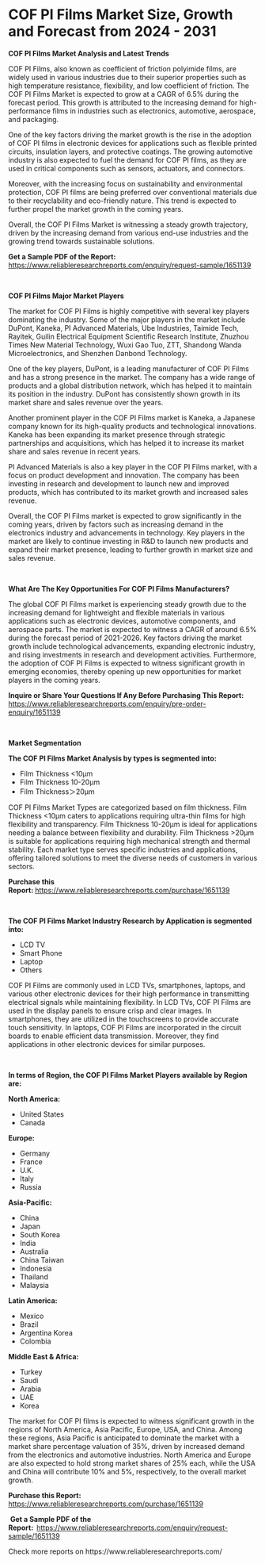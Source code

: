 <p><h1>COF PI Films Market Size, Growth and Forecast from 2024 - 2031</h1></p><p><strong>COF PI Films Market Analysis and Latest Trends</strong></p>
<p><p>COF PI Films, also known as coefficient of friction polyimide films, are widely used in various industries due to their superior properties such as high temperature resistance, flexibility, and low coefficient of friction. The COF PI Films Market is expected to grow at a CAGR of 6.5% during the forecast period. This growth is attributed to the increasing demand for high-performance films in industries such as electronics, automotive, aerospace, and packaging.</p><p>One of the key factors driving the market growth is the rise in the adoption of COF PI films in electronic devices for applications such as flexible printed circuits, insulation layers, and protective coatings. The growing automotive industry is also expected to fuel the demand for COF PI films, as they are used in critical components such as sensors, actuators, and connectors.</p><p>Moreover, with the increasing focus on sustainability and environmental protection, COF PI films are being preferred over conventional materials due to their recyclability and eco-friendly nature. This trend is expected to further propel the market growth in the coming years.</p><p>Overall, the COF PI Films Market is witnessing a steady growth trajectory, driven by the increasing demand from various end-use industries and the growing trend towards sustainable solutions.</p></p>
<p><strong>Get a Sample PDF of the Report:&nbsp;</strong> <a href="https://www.reliableresearchreports.com/enquiry/request-sample/1651139">https://www.reliableresearchreports.com/enquiry/request-sample/1651139</a></p>
<p>&nbsp;</p>
<p><strong>COF PI Films Major Market Players</strong></p>
<p><p>The market for COF PI Films is highly competitive with several key players dominating the industry. Some of the major players in the market include DuPont, Kaneka, PI Advanced Materials, Ube Industries, Taimide Tech, Rayitek, Guilin Electrical Equipment Scientific Research Institute, Zhuzhou Times New Material Technology, Wuxi Gao Tuo, ZTT, Shandong Wanda Microelectronics, and Shenzhen Danbond Technology.</p><p>One of the key players, DuPont, is a leading manufacturer of COF PI Films and has a strong presence in the market. The company has a wide range of products and a global distribution network, which has helped it to maintain its position in the industry. DuPont has consistently shown growth in its market share and sales revenue over the years.</p><p>Another prominent player in the COF PI Films market is Kaneka, a Japanese company known for its high-quality products and technological innovations. Kaneka has been expanding its market presence through strategic partnerships and acquisitions, which has helped it to increase its market share and sales revenue in recent years.</p><p>PI Advanced Materials is also a key player in the COF PI Films market, with a focus on product development and innovation. The company has been investing in research and development to launch new and improved products, which has contributed to its market growth and increased sales revenue.</p><p>Overall, the COF PI Films market is expected to grow significantly in the coming years, driven by factors such as increasing demand in the electronics industry and advancements in technology. Key players in the market are likely to continue investing in R&D to launch new products and expand their market presence, leading to further growth in market size and sales revenue.</p></p>
<p>&nbsp;</p>
<p><strong>What Are The Key Opportunities For COF PI Films Manufacturers?</strong></p>
<p><p>The global COF PI Films market is experiencing steady growth due to the increasing demand for lightweight and flexible materials in various applications such as electronic devices, automotive components, and aerospace parts. The market is expected to witness a CAGR of around 6.5% during the forecast period of 2021-2026. Key factors driving the market growth include technological advancements, expanding electronic industry, and rising investments in research and development activities. Furthermore, the adoption of COF PI Films is expected to witness significant growth in emerging economies, thereby opening up new opportunities for market players in the coming years.</p></p>
<p><strong>Inquire or Share Your Questions If Any Before Purchasing This Report:</strong> <a href="https://www.reliableresearchreports.com/enquiry/pre-order-enquiry/1651139">https://www.reliableresearchreports.com/enquiry/pre-order-enquiry/1651139</a></p>
<p>&nbsp;</p>
<p><strong>Market Segmentation</strong></p>
<p><strong>The COF PI Films Market Analysis by types is segmented into:</strong></p>
<p><ul><li>Film Thickness <10μm</li><li>Film Thickness 10-20μm</li><li>Film Thickness＞20μm</li></ul></p>
<p><p>COF PI Films Market Types are categorized based on film thickness. Film Thickness <10μm caters to applications requiring ultra-thin films for high flexibility and transparency. Film Thickness 10-20μm is ideal for applications needing a balance between flexibility and durability. Film Thickness >20μm is suitable for applications requiring high mechanical strength and thermal stability. Each market type serves specific industries and applications, offering tailored solutions to meet the diverse needs of customers in various sectors.</p></p>
<p><strong>Purchase this Report:&nbsp;</strong><a href="https://www.reliableresearchreports.com/purchase/1651139">https://www.reliableresearchreports.com/purchase/1651139</a></p>
<p>&nbsp;</p>
<p><strong>The COF PI Films Market Industry Research by Application is segmented into:</strong></p>
<p><ul><li>LCD TV</li><li>Smart Phone</li><li>Laptop</li><li>Others</li></ul></p>
<p><p>COF PI Films are commonly used in LCD TVs, smartphones, laptops, and various other electronic devices for their high performance in transmitting electrical signals while maintaining flexibility. In LCD TVs, COF PI Films are used in the display panels to ensure crisp and clear images. In smartphones, they are utilized in the touchscreens to provide accurate touch sensitivity. In laptops, COF PI Films are incorporated in the circuit boards to enable efficient data transmission. Moreover, they find applications in other electronic devices for similar purposes.</p></p>
<p>&nbsp;</p>
<p><strong>In terms of Region, the COF PI Films Market Players available by Region are:</strong></p>
<p>
    <p> <strong> North America: </strong>
        <ul>
            <li>United States</li>
            <li>Canada</li>
        </ul>
        </p> 
    <p> <strong> Europe: </strong>
        <ul>
            <li>Germany</li>
            <li>France</li>
            <li>U.K.</li>
            <li>Italy</li>
            <li>Russia</li>
        </ul>
        </p> 
    <p> <strong> Asia-Pacific: </strong>
        <ul>
            <li>China</li>
            <li>Japan</li>
            <li>South Korea</li>
            <li>India</li>
            <li>Australia</li>
            <li>China Taiwan</li>
            <li>Indonesia</li>
            <li>Thailand</li>
            <li>Malaysia</li>
        </ul>
        </p> 
    <p> <strong> Latin America: </strong>
        <ul>
            <li>Mexico</li>
            <li>Brazil</li>
            <li>Argentina Korea</li>
            <li>Colombia</li>
        </ul>
        </p> 
    <p> <strong> Middle East & Africa: </strong>
        <ul>
            <li>Turkey</li>
            <li>Saudi</li>
            <li>Arabia</li>
            <li>UAE</li>
            <li>Korea</li>
        </ul>
    </p>
    </p>
<p><p>The market for COF PI films is expected to witness significant growth in the regions of North America, Asia Pacific, Europe, USA, and China. Among these regions, Asia Pacific is anticipated to dominate the market with a market share percentage valuation of 35%, driven by increased demand from the electronics and automotive industries. North America and Europe are also expected to hold strong market shares of 25% each, while the USA and China will contribute 10% and 5%, respectively, to the overall market growth.</p></p>
<p><strong>Purchase this Report: </strong><a href="https://www.reliableresearchreports.com/purchase/1651139">https://www.reliableresearchreports.com/purchase/1651139</a></p>
<p>&nbsp;<strong>Get a Sample PDF of the Report:&nbsp;&nbsp;</strong><a href="https://www.reliableresearchreports.com/enquiry/request-sample/1651139">https://www.reliableresearchreports.com/enquiry/request-sample/1651139</a></p>
<p><strong></strong></p>
<p>Check more reports on https://www.reliableresearchreports.com/</p>